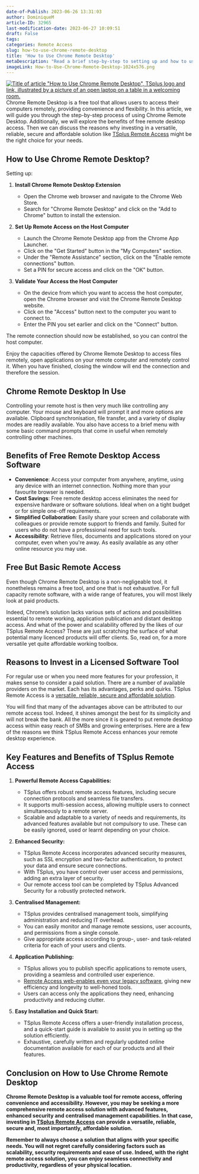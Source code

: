 ```yaml
---
date-of-Publish: 2023-06-26 13:31:03
author: DominiqueM
article-ID: 32965
last-modification-date: 2023-06-27 10:09:51
draft: False
tags: 
categories: Remote Access
slug: how-to-use-chrome-remote-desktop
title: 'How to Use Chrome Remote Desktop'
metaDescription: "Read a brief step-by-step to setting up and how to use Chrome Remote Desktop, then a quick comparison of free and paid remote desktop access."
imageLink: How-to-Use-Chrome-Remote-Desktop-1024x576.png
---
```


[![Title of article "How to Use Chrome Remote Desktop", TSplus logo and link, illustrated by a picture of an open laptop on a table in a welcoming room.](/images/How-to-Use-Chrome-Remote-Desktop-1024x576.png)](https://tsplus.net/remote-access/) 
Chrome Remote Desktop is a free tool that allows users to access their computers remotely, providing convenience and flexibility. In this article, we will guide you through the step-by-step process of using Chrome Remote Desktop. Additionally, we will explore the benefits of free remote desktop access. Then we can discuss the reasons why investing in a versatile, reliable, secure and affordable solution like [TSplus Remote Access](https://tsplus.net/) might be the right choice for your needs.
## How to Use Chrome Remote Desktop?


Setting up:


1. **Install Chrome Remote Desktop Extension**


	* Open the Chrome web browser and navigate to the Chrome Web Store.
	* Search for "Chrome Remote Desktop" and click on the "Add to Chrome" button to install the extension.
2. **Set Up Remote Access on the Host Computer**


	* Launch the Chrome Remote Desktop app from the Chrome App Launcher.
	* Click on the "Get Started" button in the "My Computers" section.
	* Under the "Remote Assistance" section, click on the "Enable remote connections" button.
	* Set a PIN for secure access and click on the "OK" button.
3. **Validate Your Access the Host Computer**


	* On the device from which you want to access the host computer, open the Chrome browser and visit the Chrome Remote Desktop website.
	* Click on the "Access" button next to the computer you want to connect to.
	* Enter the PIN you set earlier and click on the "Connect" button.


The remote connection should now be established, so you can control the host computer.


Enjoy the capacities offered by Chrome Remote Desktop to access files remotely, open applications on your remote computer and remotely control it. When you have finished, closing the window will end the connection and therefore the session.


## Chrome Remote Desktop In Use


Controlling your remote host is then very much like controlling any computer. Your mouse and keyboard will prompt it and more options are available. Clipboard synchronisation, file transfer, and a variety of display modes are readily available. You also have access to a brief menu with some basic command prompts that come in useful when remotely controlling other machines.


## Benefits of Free Remote Desktop Access Software


* **Convenience**:
Access your computer from anywhere, anytime, using any device with an internet connection. Nothing more than your favourite browser is needed.
* **Cost Savings**:
Free remote desktop access eliminates the need for expensive hardware or software solutions. Ideal when on a tight budget or for simple one-off requirements.
* **Simplified Collaboration**:
Easily share your screen and collaborate with colleagues or provide remote support to friends and family. Suited for users who do not have a professional need for such tools.
* **Accessibility**:
Retrieve files, documents and applications stored on your computer, even when you're away. As easily available as any other online resource you may use.


## Free But Basic Remote Access


Even though Chrome Remote Desktop is a non-negligeable tool, it nonetheless remains a free tool, and one that is not exhaustive. For full capacity remote software, with a wide range of features, you will most likely look at paid products.


Indeed, Chrome’s solution lacks various sets of actions and possibilities essential to remote working, application publication and distant desktop access. And what of the power and scalability offered by the likes of our TSplus Remote Access? These are just scratching the surface of what potential many licenced products will offer clients. So, read on, for a more versatile yet quite affordable working toolbox.


## Reasons to Invest in a Licensed Software Tool


For regular use or when you need more features for your profession, it makes sense to consider a paid solution. There are a number of available providers on the market. Each has its advantages, perks and quirks. TSplus Remote Access is a [versatile, reliable, secure and affordable solution](https://tsplus.net/remote-access/).


You will find that many of the advantages above can be attributed to our remote access tool. Indeed, it shines amongst the best for its simplicity and will not break the bank. All the more since it is geared to put remote desktop access within easy reach of SMBs and growing enterprises. Here are a few of the reasons we think TSplus Remote Access enhances your remote desktop experience.


## Key Features and Benefits of TSplus Remote Access


1. **Powerful Remote Access Capabilities:**


	* TSplus offers robust remote access features, including secure connection protocols and seamless file transfers.
	* It supports multi-session access, allowing multiple users to connect simultaneously to a remote server.
	* Scalable and adaptable to a variety of needs and requirements, its advanced features available but not compulsory to use. These can be easily ignored, used or learnt depending on your choice.
2. **Enhanced Security:**


	* TSplus Remote Access incorporates advanced security measures, such as SSL encryption and two-factor authentication, to protect your data and ensure secure connections.
	* With TSplus, you have control over user access and permissions, adding an extra layer of security.
	* Our remote access tool can be completed by TSplus Advanced Security for a robustly protected network.
3. **Centralised Management:**


	* TSplus provides centralised management tools, simplifying administration and reducing IT overhead.
	* You can easily monitor and manage remote sessions, user accounts, and permissions from a single console.
	* Give appropriate access according to group-, user- and task-related criteria for each of your users and clients.
4. **Application Publishing:**


	* TSplus allows you to publish specific applications to remote users, providing a seamless and controlled user experience.
	* [Remote Access web-enables even your legacy software](https://tsplus.net/remote-access/features/#shared-remote-desktop), giving new efficiency and longevity to well-honed tools.
	* Users can access only the applications they need, enhancing productivity and reducing clutter.
5. **Easy Installation and Quick Start:**


	* TSplus Remote Access offers a user-friendly installation process, and a quick-start guide is available to assist you in setting up the solution efficiently.
	* Exhaustive, carefully written and regularly updated online documentation available for each of our products and all their features.


## Conclusion on How to Use Chrome Remote Desktop


**Chrome Remote Desktop is a valuable tool for remote access, offering convenience and accessibility. However, you may be seeking a more comprehensive remote access solution with advanced features, enhanced security and centralised management capabilities. In that case, investing in [TSplus Remote Access](https://tsplus.net/remote-access/) can provide a versatile, reliable, secure and, most importantly, affordable solution.**


**Remember to always choose a solution that aligns with your specific needs. You will not regret carefully considering factors such as scalability, security requirements and ease of use. Indeed, with the right remote access solution, you can enjoy seamless connectivity and productivity, regardless of your physical location.**


